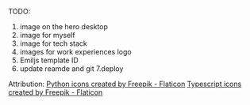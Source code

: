 TODO:

1. image on the hero desktop
2. image for myself
3. image for tech stack
4. images for work experiences logo
5. Emiljs template ID
6. update reamde and git
   7.deploy

Attribution:
<a href="https://www.flaticon.com/free-icons/python" title="python icons">Python icons created by Freepik - Flaticon</a>
<a href="https://www.flaticon.com/free-icons/typescript" title="typescript icons">Typescript icons created by Freepik - Flaticon</a>
